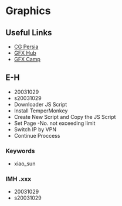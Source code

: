 # Graphics

## Useful Links

- [CG Persia](https://cgpersia.com/)
- [GFX Hub](https://gfx-hub.co/)
- [GFX Camp](https://www.gfxcamp.com/)
  

## E-H
- 20031029
- s20031029
- Downloader JS Script 
- Install TemperMonkey
- Create New Script and Copy the JS Script
- Set Page -No. not exceeding limit
- Switch IP by VPN
- Continue Proccess

### Keywords
- xiao_sun

### IMH .xxx
- 20031029
- s20031029